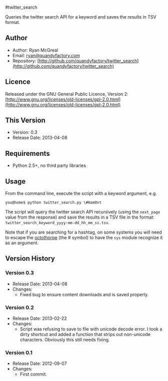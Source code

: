 #twitter_search

Queries the twitter search API for a keyword and saves the results in TSV format.

## Author

* Author: Ryan McGreal
* Email: [ryan@quandyfactory.com](mailto:ryan@quandyfactory.com)
* Repository: [http://github.com/quandyfactory/twitter_search](http://github.com/quandyfactory/twitter_search)

## Licence

Released under the GNU General Public Licence, Version 2: [http://www.gnu.org/licenses/old-licenses/gpl-2.0.html](http://www.gnu.org/licenses/old-licenses/gpl-2.0.html)

## This Version

* Version: 0.3
* Release Date: 2013-04-08
  
## Requirements

* Python 2.5+, no third party libraries

## Usage

From the command line, execute the script with a keyword argument, e.g.

    you@home$ python twitter_search.py \#HamOnt

The script will query the twitter search API recursively (using the `next_page` value from the response) and save the results in a TSV file in the format: `twitter_search_keyword_yyyy-mm-dd_hh_mm_ss.tsv`.

Note that if you are searching for a hashtag, on some systems you will need to escape the [octothorpe](http://en.wiktionary.org/wiki/octothorpe) (the # symbol) to have the `sys` module recognize it as an argument.

## Version History

### Version 0.3

* Release Date: 2013-04-08
* Changes:
    * Fixed bug to ensure content downloads and is saved properly.

### Version 0.2

* Release Date: 2013-02-22
* Changes:
    * Script was refusing to save to file with unicode decode error. I took a dirty shortcut and added a function that strips out non-unicode characters. Obviously this still needs fixing.

### Version 0.1

* Release Date: 2012-09-07
* Changes:
    * First commit.
